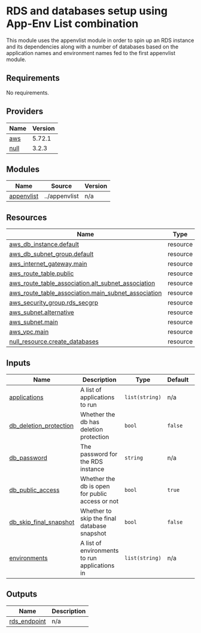 # RDS and databases setup using App-Env List combination

This module uses the appenvlist module in order to spin up an RDS instance and its dependencies along with a number of databases based on the application names and environment names fed to the first appenvlist module.


## Requirements

No requirements.

## Providers

| Name | Version |
|------|---------|
| <a name="provider_aws"></a> [aws](#provider\_aws) | 5.72.1 |
| <a name="provider_null"></a> [null](#provider\_null) | 3.2.3 |

## Modules

| Name | Source | Version |
|------|--------|---------|
| <a name="module_appenvlist"></a> [appenvlist](#module\_appenvlist) | ../appenvlist | n/a |

## Resources

| Name | Type |
|------|------|
| [aws_db_instance.default](https://registry.terraform.io/providers/hashicorp/aws/latest/docs/resources/db_instance) | resource |
| [aws_db_subnet_group.default](https://registry.terraform.io/providers/hashicorp/aws/latest/docs/resources/db_subnet_group) | resource |
| [aws_internet_gateway.main](https://registry.terraform.io/providers/hashicorp/aws/latest/docs/resources/internet_gateway) | resource |
| [aws_route_table.public](https://registry.terraform.io/providers/hashicorp/aws/latest/docs/resources/route_table) | resource |
| [aws_route_table_association.alt_subnet_association](https://registry.terraform.io/providers/hashicorp/aws/latest/docs/resources/route_table_association) | resource |
| [aws_route_table_association.main_subnet_association](https://registry.terraform.io/providers/hashicorp/aws/latest/docs/resources/route_table_association) | resource |
| [aws_security_group.rds_secgrp](https://registry.terraform.io/providers/hashicorp/aws/latest/docs/resources/security_group) | resource |
| [aws_subnet.alternative](https://registry.terraform.io/providers/hashicorp/aws/latest/docs/resources/subnet) | resource |
| [aws_subnet.main](https://registry.terraform.io/providers/hashicorp/aws/latest/docs/resources/subnet) | resource |
| [aws_vpc.main](https://registry.terraform.io/providers/hashicorp/aws/latest/docs/resources/vpc) | resource |
| [null_resource.create_databases](https://registry.terraform.io/providers/hashicorp/null/latest/docs/resources/resource) | resource |

## Inputs

| Name | Description | Type | Default | Required |
|------|-------------|------|---------|:--------:|
| <a name="input_applications"></a> [applications](#input\_applications) | A list of applications to run | `list(string)` | n/a | yes |
| <a name="input_db_deletion_protection"></a> [db\_deletion\_protection](#input\_db\_deletion\_protection) | Whether the db has deletion protection | `bool` | `false` | no |
| <a name="input_db_password"></a> [db\_password](#input\_db\_password) | The password for the RDS instance | `string` | n/a | yes |
| <a name="input_db_public_access"></a> [db\_public\_access](#input\_db\_public\_access) | Whether the db is open for public access or not | `bool` | `true` | no |
| <a name="input_db_skip_final_snapshot"></a> [db\_skip\_final\_snapshot](#input\_db\_skip\_final\_snapshot) | Whether to skip the final database snapshot | `bool` | `false` | no |
| <a name="input_environments"></a> [environments](#input\_environments) | A list of environments to run applications in | `list(string)` | n/a | yes |


## Outputs

| Name | Description |
|------|-------------|
| <a name="output_rds_endpoint"></a> [rds\_endpoint](#output\_rds\_endpoint) | n/a |
